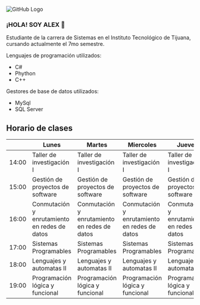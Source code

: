 ![GitHub Logo](https://image.flaticon.com/icons/png/512/1208/1208852.png)

### ¡HOLA! SOY ALEX 👋

Estudiante de la carrera de Sistemas en el Instituto Tecnológico de Tijuana, cursando actualmente el 7mo semestre.

Lenguajes de programación utilizados:
* C#
* Phython
* C++

Gestores de base de datos utilizados:
* MySql
* SQL Server


## Horario de clases

|       | Lunes                                          | Martes                                         | Miercoles                                      | Jueves                                         | Viernes                                        |
|-------|------------------------------------------------|------------------------------------------------|------------------------------------------------|------------------------------------------------|------------------------------------------------|
| 14:00 | Taller de investigación I                      | Taller de investigación I                      | Taller de investigación I                      | Taller de investigación I                      | Gestión de proyectos de software               |
| 15:00 | Gestión de proyectos de  software              | Gestión de proyectos de  software              | Gestión de proyectos de  software              | Gestión de proyectos de  software              | Gestión de proyectos de software               |
| 16:00 | Conmutación y  enrutamiento en redes  de datos | Conmutación y  enrutamiento en redes  de datos | Conmutación y  enrutamiento en redes  de datos | Conmutación y  enrutamiento en redes  de datos | Conmutación y  enrutamiento en redes  de datos |
| 17:00 | Sistemas Programables                          | Sistemas Programables                          | Sistemas Programables                          | Sistemas Programables                          |                                                |
| 18:00 | Lenguajes y automatas II                       | Lenguajes y automatas II                       | Lenguajes y automatas II                       | Lenguajes y automatas II                       | Lenguajes y automatas II                       |
| 19:00 | Programación lógica  y funcional               | Programación lógica  y funcional               | Programación lógica  y funcional               | Programación lógica  y funcional               |                                                |
